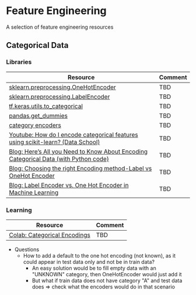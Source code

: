 # Feature Engineering
A selection of feature engineering resources

## Categorical Data

### Libraries

|Resource                                                                                                                                              | Comment     |
| ----------------------------------------------------------------------------------------------------------------------------------------------------  | ----------- |
| [sklearn.preprocessing.OneHotEncoder](https://scikit-learn.org/stable/modules/generated/sklearn.preprocessing.OneHotEncoder.html)                                                | TBD |
| [sklearn.preprocessing.LabelEncoder](https://scikit-learn.org/stable/modules/generated/sklearn.preprocessing.LabelEncoder.html)                                                | TBD |
| [tf.keras.utils.to_categorical](https://www.tensorflow.org/api_docs/python/tf/keras/utils/to_categorical)                                                | TBD |
| [pandas.get_dummies](https://pandas.pydata.org/docs/reference/api/pandas.get_dummies.html)            | TBD |
| [category encoders](https://pypi.org/project/category-encoders/) | TBD |
| [Youtube: How do I encode categorical features using scikit-learn? (Data School)](https://www.youtube.com/watch?v=irHhDMbw3xo)             | TBD|
| [Blog: Here’s All you Need to Know About Encoding Categorical Data (with Python code)](https://www.analyticsvidhya.com/blog/2020/08/types-of-categorical-data-encoding/) | TBD |
| [Blog: Choosing the right Encoding method-Label vs OneHot Encoder](https://towardsdatascience.com/choosing-the-right-encoding-method-label-vs-onehot-encoder-a4434493149b) | TBD |
| [Blog: Label Encoder vs. One Hot Encoder in Machine Learning](https://contactsunny.medium.com/label-encoder-vs-one-hot-encoder-in-machine-learning-3fc273365621) | TBD |



### Learning

|Resource                                                                                                                                              | Comment     |
| ----------------------------------------------------------------------------------------------------------------------------------------------------  | ----------- |
| [Colab: Categorical Encodings](https://colab.research.google.com/drive/1eP85Lm5DzvZe3X57k_p33xac61jY941Y?usp=sharing)                                                | TBD |



+ Questions
    + How to add a default to the one hot encoding (not known), as it could appear in test data only and not be in train data?
        + An easy solution would be to fill empty data with an "UNKNOWN" category, then OneHotEncoder would just add it
        + But what if train data does not have category "A" and test data does => check what the encoders would do in that scenario


